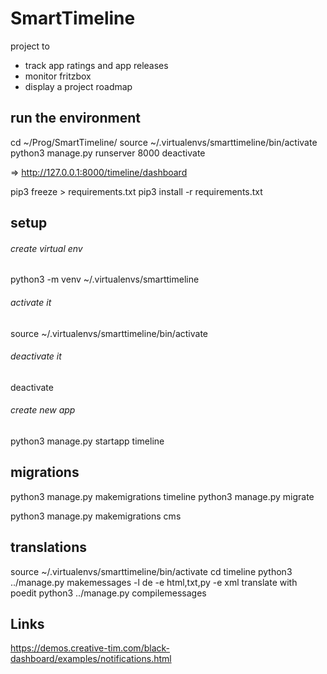 # SmartTimeline

project to 
- track app ratings and app releases
- monitor fritzbox
- display a project roadmap

## run the environment

cd ~/Prog/SmartTimeline/
source ~/.virtualenvs/smarttimeline/bin/activate
python3 manage.py runserver 8000
deactivate

=> http://127.0.0.1:8000/timeline/dashboard


pip3 freeze > requirements.txt
pip3 install -r requirements.txt

## setup

###### create virtual env

python3 -m venv ~/.virtualenvs/smarttimeline

###### activate it

source ~/.virtualenvs/smarttimeline/bin/activate

###### deactivate it

deactivate

###### create new app

python3 manage.py startapp timeline

## migrations

python3 manage.py makemigrations timeline
python3 manage.py migrate

python3 manage.py makemigrations cms

## translations

source ~/.virtualenvs/smarttimeline/bin/activate
cd timeline
python3 ../manage.py makemessages -l de -e html,txt,py -e xml
translate with poedit
python3 ../manage.py compilemessages

## Links

https://demos.creative-tim.com/black-dashboard/examples/notifications.html